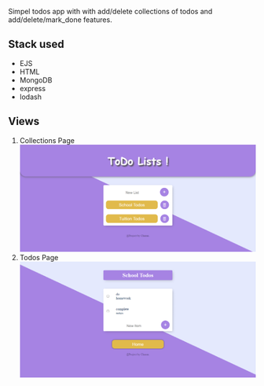 Simpel todos app with with add/delete collections of todos and add/delete/mark_done features.

## Stack used

- EJS
- HTML
- MongoDB
- express
- lodash

## Views

1. Collections Page
   ![alt](./media/1.png)
2. Todos Page
   ![alt](./media/3.png)
